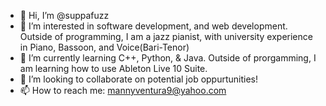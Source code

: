 - 👋 Hi, I’m @suppafuzz
- 👀 I’m interested in software development, and web development. 
  Outside of programming, I am a jazz pianist, with university experience in Piano, Bassoon, and Voice(Bari-Tenor)
- 🌱 I’m currently learning C++, Python, & Java. Outside of prorgamming, 
  I am learning how to use Ableton Live 10 Suite.
- 💞️ I’m looking to collaborate on potential job oppurtunities!
- 📫 How to reach me: mannyventura9@yahoo.com 

<!---
suppafuzz/suppafuzz is a ✨ special ✨ repository because its `README.md` (this file) appears on your GitHub profile.
You can click the Preview link to take a look at your changes.
--->
